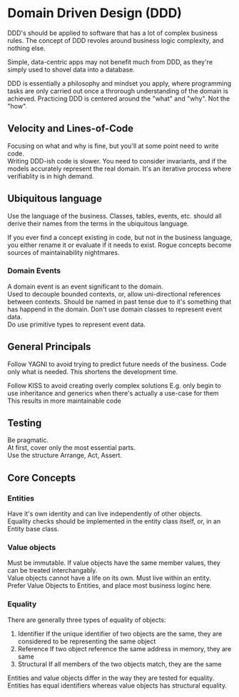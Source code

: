 # Domain Driven Design (DDD)

DDD's should be applied to software that has a lot of complex business rules.
The concept of DDD revoles around business logic complexity, and nothing else.  

Simple, data-centric apps may not benefit much from DDD, as they're simply used to
shovel data into a database.  

DDD is essentially a philosophy and mindset you apply, where programming tasks are only
carried out once a throrough understanding of the domain is achieved. Practicing DDD is centered
around the "what" and "why". Not the "how".

## Velocity and Lines-of-Code
Focusing on what and why is fine, but you'll at some point need to write code.  
Writing DDD-ish code is slower. You need to consider invariants, and if the models 
accurately represent the real domain. It's an iterative process where verifiablity is
in high demand.

## Ubiquitous language

Use the language of the business.
Classes, tables, events, etc. should all derive their names from the terms in the ubiquitous language.

If you ever find a concept existing in code, but not in the business language, you either rename it or
evaluate if it needs to exist. Rogue concepts become sources of maintainability nightmares.

### Domain Events

A domain event is an event significant to the domain.  
Used to decouple bounded contexts, or, allow uni-directional references between contexts.
Should be named in past tense due to it's something that has happend in the domain.
Don't use domain classes to represent event data.  
Do use primitive types to represent event data.

## General Principals

Follow YAGNI to avoid trying to predict future needs of the business.
Code only what is needed. This shortens the development time.

Follow KISS to avoid creating overly complex solutions
E.g. only begin to use inheritance and generics when there's actually a use-case for them
This results in more maintainable code

## Testing

Be pragmatic.  
At first, cover only the most essential parts.  
Use the structure Arrange, Act, Assert.

## Core Concepts

### Entities

Have it's own identity and can live independently of other objects.  
Equality checks should be implemented in the entity class itself, or, in an Entity base class.

### Value objects

Must be immutable. If value objects have the same member values, they can be treated interchangably.  
Value objects cannot have a life on its own. Must live within an entity.  
Prefer Value Objects to Entities, and place most business loginc here.

### Equality

There are generally three types of equality of objects:

1. Identifier
   If the unique identifier of two objects are the same, they are considered to be representing the same object
2. Reference
   If two object reference the same address in memory, they are same
3. Structural
   If all members of the two objects match, they are the same

Entities and value objects differ in the way they are tested for equality.  
Entities has equal identifiers whereas value objects has structural equality.